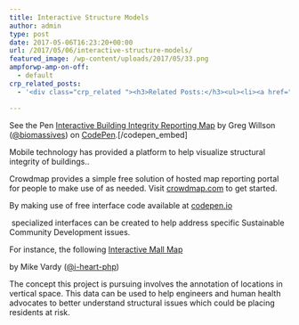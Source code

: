 ```yaml
---
title: Interactive Structure Models
author: admin
type: post
date: 2017-05-06T16:23:20+00:00
url: /2017/05/06/interactive-structure-models/
featured_image: /wp-content/uploads/2017/05/33.png
ampforwp-amp-on-off:
  - default
crp_related_posts:
  - '<div class="crp_related "><h3>Related Posts:</h3><ul><li><a href="https://scdhub.org/2017/12/25/wastewater-treatment-and-biosolids-management/"    ><img src="https://scdhub.org/wp-content/uploads/2017/12/wastewater-treatment-and-biosoli-150x150.jpg" alt="Wastewater treatment and Biosolids management" title="Wastewater treatment and Biosolids management" width="150" height="150" class="crp_thumb crp_featured" /><span class="crp_title">Wastewater treatment and Biosolids management</span></a></li><li><a href="https://scdhub.org/education/engineering/interactive-3d-mapping-example-in-html5-css3/"    ><img src="https://scdhub.org/wp-content/plugins/contextual-related-posts/default.png" alt="Interactive 3d Mapping example in html5 css3" title="Interactive 3d Mapping example in html5 css3" width="150" height="150" class="crp_thumb crp_default" /><span class="crp_title">Interactive 3d Mapping example in html5 css3</span></a></li><li><a href="https://scdhub.org/2017/05/02/health/"    ><img src="https://scdhub.org/wp-content/uploads/2014/01/Screenshot-2016-04-24-17.03.28-1-150x150.png" alt="Health" title="Health" width="150" height="150" class="crp_thumb crp_featured" /><span class="crp_title">Health</span></a></li><li><a href="https://scdhub.org/2017/05/31/colorado-homeless-outloud/"    ><img src="https://scdhub.org/wp-content/uploads/2017/05/Screen-Shot-2017-06-08-at-3.02.26-PM-150x150.png" alt="Denver Homeless Outloud" title="Denver Homeless Outloud" width="150" height="150" class="crp_thumb crp_featured" /><span class="crp_title">Denver Homeless Outloud</span></a></li><li><a href="https://scdhub.org/2017/12/29/walking-in-sabinas-shoes-world-vision/"    ><img src="https://scdhub.org/wp-content/uploads/2017/12/walking-in-sabinas-shoes-world-v-150x150.jpg" alt="Walking in Sabinas Shoes &#8211; World Vision" title="Walking in Sabinas Shoes &#8211; World Vision" width="150" height="150" class="crp_thumb crp_featured" /><span class="crp_title">Walking in Sabinas Shoes &#8211; World Vision</span></a></li><li><a href="https://scdhub.org/2018/01/06/household-and-neighborhood-sanitation-infrastructures-excreta-wastewater-disposal-in-developing-countries/"    ><img src="https://scdhub.org/wp-content/plugins/contextual-related-posts/default.png" alt="Household and neighborhood Sanitation Infrastructures: Excreta, wastewater disposal in developing countries" title="Household and neighborhood Sanitation Infrastructures: Excreta, wastewater disposal in developing countries" width="150" height="150" class="crp_thumb crp_default" /><span class="crp_title">Household and neighborhood Sanitation&hellip;</span></a></li></ul><div class="crp_clear"></div></div>'

---
```

See the Pen [Interactive Building Integrity Reporting Map][1] by Greg Willson ([@biomassives][2]) on [CodePen][3].[/codepen_embed] 

Mobile technology has provided a platform to help visualize structural integrity of buildings..

Crowdmap provides a simple free solution of hosted map reporting portal for people to make use of as needed. Visit [crowdmap.com][4] to get started.

<p class="codepen" data-height="265" data-theme-id="0" data-slug-hash="greQbY" data-default-tab="result" data-user="i-heart-php" data-embed-version="2" data-pen-title="Interactive Mall Map">
  <p>
    By making use of free interface code available at <a href="https://codepen.io">codepen.io</a>
  </p>
  
  <p>
     specialized interfaces can be created to help address specific Sustainable Community Development issues.
  </p>
  
  <p>
    For instance, the following <a href="http://codepen.io/i-heart-php/pen/greQbY/">Interactive Mall Map</a>
  </p>
  
  <p>
    by Mike Vardy (<a href="http://codepen.io/i-heart-php">@i-heart-php</a>)
  </p>
  
  <p>
    The concept this project is pursuing involves the annotation of locations in vertical space. This data can be used to help engineers and human health advocates to better understand structural issues which could be placing residents at risk.
  </p>

 [1]: http://codepen.io/biomassives/pen/gWKpvJ/
 [2]: http://codepen.io/biomassives
 [3]: http://codepen.io
 [4]: https://crowdmap.com